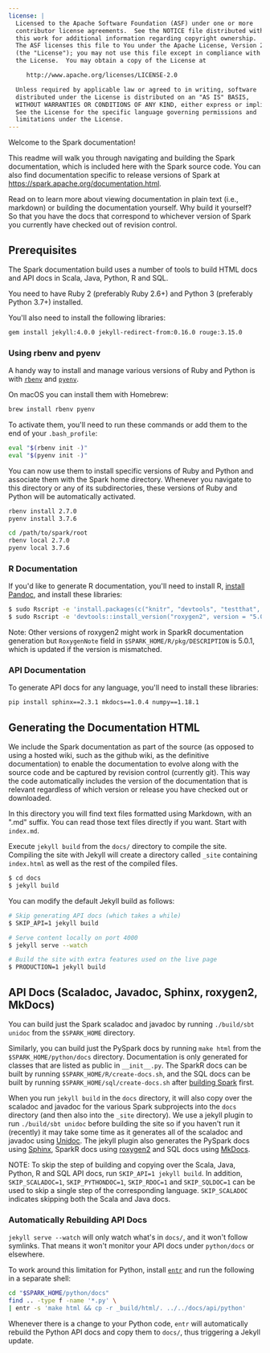 ```yaml
---
license: |
  Licensed to the Apache Software Foundation (ASF) under one or more
  contributor license agreements.  See the NOTICE file distributed with
  this work for additional information regarding copyright ownership.
  The ASF licenses this file to You under the Apache License, Version 2.0
  (the "License"); you may not use this file except in compliance with
  the License.  You may obtain a copy of the License at

     http://www.apache.org/licenses/LICENSE-2.0

  Unless required by applicable law or agreed to in writing, software
  distributed under the License is distributed on an "AS IS" BASIS,
  WITHOUT WARRANTIES OR CONDITIONS OF ANY KIND, either express or implied.
  See the License for the specific language governing permissions and
  limitations under the License.
---
```


Welcome to the Spark documentation!

This readme will walk you through navigating and building the Spark documentation, which is included
here with the Spark source code. You can also find documentation specific to release versions of
Spark at https://spark.apache.org/documentation.html.

Read on to learn more about viewing documentation in plain text (i.e., markdown) or building the
documentation yourself. Why build it yourself? So that you have the docs that correspond to
whichever version of Spark you currently have checked out of revision control.

## Prerequisites

The Spark documentation build uses a number of tools to build HTML docs and API docs in Scala, Java,
Python, R and SQL.

You need to have Ruby 2 (preferably Ruby 2.6+) and Python 3 (preferably Python 3.7+) installed.

You'll also need to install the following libraries:

```sh
gem install jekyll:4.0.0 jekyll-redirect-from:0.16.0 rouge:3.15.0
```

### Using rbenv and pyenv

A handy way to install and manage various versions of Ruby and Python is with [`rbenv`] and [`pyenv`].

[`rbenv`]: https://github.com/rbenv/rbenv
[`pyenv`]: https://github.com/pyenv/pyenv

On macOS you can install them with Homebrew:

```sh
brew install rbenv pyenv
```

To activate them, you'll need to run these commands or add them to the end of your `.bash_profile`:

```sh
eval "$(rbenv init -)"
eval "$(pyenv init -)"
```

You can now use them to install specific versions of Ruby and Python and associate them with 
the Spark home directory. Whenever you navigate to this directory or any of its subdirectories, these versions of Ruby and Python will be automatically activated.

```sh
rbenv install 2.7.0
pyenv install 3.7.6

cd /path/to/spark/root
rbenv local 2.7.0
pyenv local 3.7.6
```

### R Documentation

If you'd like to generate R documentation, you'll need to install R, [install Pandoc](https://pandoc.org/installing.html),
and install these libraries:

```sh
$ sudo Rscript -e 'install.packages(c("knitr", "devtools", "testthat", "rmarkdown"), repos="https://cloud.r-project.org/")'
$ sudo Rscript -e 'devtools::install_version("roxygen2", version = "5.0.1", repos="https://cloud.r-project.org/")'
```

Note: Other versions of roxygen2 might work in SparkR documentation generation but `RoxygenNote` field in `$SPARK_HOME/R/pkg/DESCRIPTION` is 5.0.1, which is updated if the version is mismatched.

### API Documentation

To generate API docs for any language, you'll need to install these libraries:

```sh
pip install sphinx==2.3.1 mkdocs==1.0.4 numpy==1.18.1
```

## Generating the Documentation HTML

We include the Spark documentation as part of the source (as opposed to using a hosted wiki, such as
the github wiki, as the definitive documentation) to enable the documentation to evolve along with
the source code and be captured by revision control (currently git). This way the code automatically
includes the version of the documentation that is relevant regardless of which version or release
you have checked out or downloaded.

In this directory you will find text files formatted using Markdown, with an ".md" suffix. You can
read those text files directly if you want. Start with `index.md`.

Execute `jekyll build` from the `docs/` directory to compile the site. Compiling the site with
Jekyll will create a directory called `_site` containing `index.html` as well as the rest of the
compiled files.

```sh
$ cd docs
$ jekyll build
```

You can modify the default Jekyll build as follows:

```sh
# Skip generating API docs (which takes a while)
$ SKIP_API=1 jekyll build

# Serve content locally on port 4000
$ jekyll serve --watch

# Build the site with extra features used on the live page
$ PRODUCTION=1 jekyll build
```

## API Docs (Scaladoc, Javadoc, Sphinx, roxygen2, MkDocs)

You can build just the Spark scaladoc and javadoc by running `./build/sbt unidoc` from the `$SPARK_HOME` directory.

Similarly, you can build just the PySpark docs by running `make html` from the
`$SPARK_HOME/python/docs` directory. Documentation is only generated for classes that are listed as
public in `__init__.py`. The SparkR docs can be built by running `$SPARK_HOME/R/create-docs.sh`, and
the SQL docs can be built by running `$SPARK_HOME/sql/create-docs.sh`
after [building Spark](https://github.com/apache/spark#building-spark) first.

When you run `jekyll build` in the `docs` directory, it will also copy over the scaladoc and javadoc for the various
Spark subprojects into the `docs` directory (and then also into the `_site` directory). We use a
jekyll plugin to run `./build/sbt unidoc` before building the site so if you haven't run it (recently) it
may take some time as it generates all of the scaladoc and javadoc using [Unidoc](https://github.com/sbt/sbt-unidoc).
The jekyll plugin also generates the PySpark docs using [Sphinx](http://sphinx-doc.org/), SparkR docs
using [roxygen2](https://cran.r-project.org/web/packages/roxygen2/index.html) and SQL docs
using [MkDocs](https://www.mkdocs.org/).

NOTE: To skip the step of building and copying over the Scala, Java, Python, R and SQL API docs, run `SKIP_API=1
jekyll build`. In addition, `SKIP_SCALADOC=1`, `SKIP_PYTHONDOC=1`, `SKIP_RDOC=1` and `SKIP_SQLDOC=1` can be used
to skip a single step of the corresponding language. `SKIP_SCALADOC` indicates skipping both the Scala and Java docs.

### Automatically Rebuilding API Docs

`jekyll serve --watch` will only watch what's in `docs/`, and it won't follow symlinks. That means it won't monitor your API docs under `python/docs` or elsewhere.

To work around this limitation for Python, install [`entr`](http://eradman.com/entrproject/) and run the following in a separate shell:

```sh
cd "$SPARK_HOME/python/docs"
find .. -type f -name '*.py' \
| entr -s 'make html && cp -r _build/html/. ../../docs/api/python'
```

Whenever there is a change to your Python code, `entr` will automatically rebuild the Python API docs and copy them to `docs/`, thus triggering a Jekyll update.
